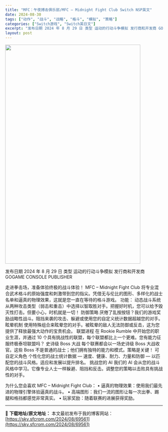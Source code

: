 ```yaml
---
title: "MFC：午夜搏击俱乐部/MFC – Midnight Fight Club Switch NSP英文"
date: 2024-08-30
tags: ["动作", "战斗", "战略", "格斗", "模拟", "策略"]
categories: ["Switch游戏", "Switch英日文"]
excerpt: "发布日期 2024 年 8 月 29 日 类型 运动的行动斗争模拟 发行商和开发商 GOGAME CONSOLE PUBLISHER 走进拳击场，准备体验终极的战斗体验！ MFC – Midnight Fight Club 将专业混合武术格斗的原始强度和刺激带到您的指尖。凭借无与伦比的图形、多样化的&hellip;"
layout: post
---
```


<img class="aligncenter size-full wp-image-69562" src="https://sky.sfcrom.com/wp-content/uploads/2024/08/202408300904517.webp" alt="" width="432" height="700" />

发布日期	2024 年 8 月 29 日
类型	运动的行动斗争模拟
发行商和开发商 GOGAME CONSOLE PUBLISHER

走进拳击场，准备体验终极的战斗体验！
MFC – Midnight Fight Club 将专业混合武术格斗的原始强度和刺激带到您的指尖。凭借无与伦比的图形、多样化的战士名单和逼真的物理效果，这就是您一直在等待的格斗游戏。
功能：
动态战斗系统
从两种攻击类型（弱击和重击）中选择以智取胜对手。把握好时机，您可以给予毁灭性打击。但要小心，时机就是一切！
防御策略
厌倦了乱按按钮？我们的游戏奖励战略性战斗。阻挡来袭的攻击、躲避或使用您的自定义统计数据超越您的对手。
眩晕机制
使用特殊组合来眩晕您的对手。被眩晕的敌人无法防御或反击，这为您提供了释放最强大动作的宝贵机会。
联盟进程
在 Rookie Rumble 中开始您的职业生涯，并通过 10 个具有挑战性的联盟，每个联盟都比上一个更难。您有能力征服终极泰坦联盟吗？
史诗级 Boss 大战
每个联赛都会以一场史诗级 Boss 大战收官。这些 Boss 不是普通的战士；他们拥有独特的能力和模式。策略是关键！
可自定义角色
个性化您的战士统计数据 — 速度、健康、耐力、力量和防御 — 以匹配您的战斗风格。适应和发展以提升排名。
挑战您的 AI
我们的 AI 会从您的战斗风格中学习。它像专业人士一样躲避、阻挡和反击。调整您的策略以击败具有挑战性的对手。

为什么您会喜欢 MFC – Midnight Fight Club：
• 逼真的物理效果：使用我们最先进的物理引擎体验逼真的战斗。
• 高端图形：我们一流的图形让每一次出拳、踢腿和格挡都感觉非常真实。
• 玩家奖励：随着联赛的进展获得奖励。

---
📖 **下载地址/原文地址：** 本文最初发布于我的博客网站：[https://sky.sfcrom.com/2024/08/69561](https://sky.sfcrom.com/2024/08/69561)
